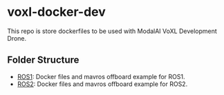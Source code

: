 # voxl-docker-dev

This repo is store dockerfiles to be used with ModalAI VoXL Development Drone.

## Folder Structure

- [ROS1](./ros1_noetic): Docker files and mavros offboard example for ROS1.
- [ROS2](./ros2_humble): Docker files and mavros offboard example for ROS2.
